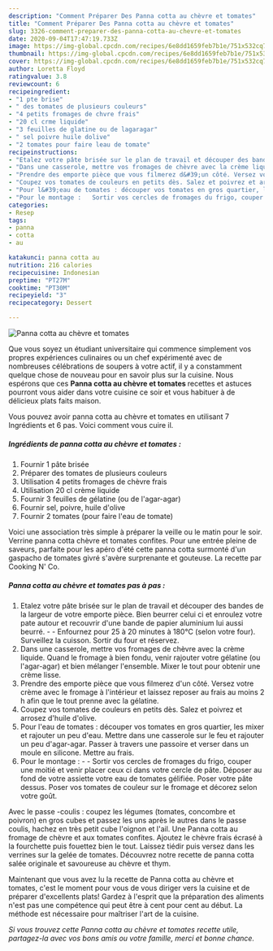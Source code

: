 ```yaml
---
description: "Comment Préparer Des Panna cotta au chèvre et tomates"
title: "Comment Préparer Des Panna cotta au chèvre et tomates"
slug: 3326-comment-preparer-des-panna-cotta-au-chevre-et-tomates
date: 2020-09-04T17:47:19.733Z
image: https://img-global.cpcdn.com/recipes/6e8dd1659feb7b1e/751x532cq70/panna-cotta-au-chevre-et-tomates-photo-principale-de-la-recette.jpg
thumbnail: https://img-global.cpcdn.com/recipes/6e8dd1659feb7b1e/751x532cq70/panna-cotta-au-chevre-et-tomates-photo-principale-de-la-recette.jpg
cover: https://img-global.cpcdn.com/recipes/6e8dd1659feb7b1e/751x532cq70/panna-cotta-au-chevre-et-tomates-photo-principale-de-la-recette.jpg
author: Loretta Floyd
ratingvalue: 3.8
reviewcount: 6
recipeingredient:
- "1 pte brise"
- " des tomates de plusieurs couleurs"
- "4 petits fromages de chvre frais"
- "20 cl crme liquide"
- "3 feuilles de glatine ou de lagaragar"
- " sel poivre huile dolive"
- "2 tomates pour faire leau de tomate"
recipeinstructions:
- "Etalez votre pâte brisée sur le plan de travail et découper des bandes de la largeur de votre emporte pièce. Bien beurrer celui ci et enroulez votre pate autour et recouvrir d&#39;une bande de papier aluminium lui aussi beurré.  Enfournez pour 25 à 20 minutes à 180°C (selon votre four). Surveillez la cuisson. Sortir du four et réservez."
- "Dans une casserole, mettre vos fromages de chèvre avec la crème liquide. Quand le fromage à bien fondu, venir rajouter votre gélatine (ou l&#39;agar-agar) et bien mélanger l&#39;ensemble. Mixer le tout pour obtenir une crème lisse."
- "Prendre des emporte pièce que vous filmerez d&#39;un côté. Versez votre crème avec le fromage à l&#39;intérieur et laissez reposer au frais au moins 2 h afin que le tout prenne avec la gélatine."
- "Coupez vos tomates de couleurs en petits dès. Salez et poivrez et arrosez d&#39;huile d&#39;olive."
- "Pour l&#39;eau de tomates : découper vos tomates en gros quartier, les mixer et rajouter un peu d&#39;eau. Mettre dans une casserole sur le feu et rajouter un peu d&#39;agar-agar. Passer à travers une passoire et verser dans un moule en silicone. Mettre au frais."
- "Pour le montage :   Sortir vos cercles de fromages du frigo, couper une moitié et venir placer ceux ci dans votre cercle de pâte. Déposer au fond de votre assiette votre eau de tomates gélifiée. Poser votre pâte dessus. Poser vos tomates de couleur sur le fromage et décorez selon votre goût."
categories:
- Resep
tags:
- panna
- cotta
- au

katakunci: panna cotta au 
nutrition: 216 calories
recipecuisine: Indonesian
preptime: "PT27M"
cooktime: "PT30M"
recipeyield: "3"
recipecategory: Dessert

---
```



![Panna cotta au chèvre et tomates](https://img-global.cpcdn.com/recipes/6e8dd1659feb7b1e/751x532cq70/panna-cotta-au-chevre-et-tomates-photo-principale-de-la-recette.jpg)

Que vous soyez un étudiant universitaire qui commence simplement vos propres expériences culinaires ou un chef expérimenté avec de nombreuses célébrations de soupers à votre actif, il y a constamment quelque chose de nouveau pour en savoir plus sur la cuisine. Nous espérons que ces <strong> Panna cotta au chèvre et tomates </strong> recettes et astuces pourront vous aider dans votre cuisine ce soir et vous habituer à de délicieux plats faits maison.

<!--inarticleads1-->

Vous pouvez avoir panna cotta au chèvre et tomates en utilisant 7 Ingrédients et 6 pas. Voici comment vous cuire il.

##### Ingrédients de panna cotta au chèvre et tomates :

1. Fournir 1 pâte brisée
1. Préparer  des tomates de plusieurs couleurs
1. Utilisation 4 petits fromages de chèvre frais
1. Utilisation 20 cl crème liquide
1. Fournir 3 feuilles de gélatine (ou de l&#39;agar-agar)
1. Fournir  sel, poivre, huile d&#39;olive
1. Fournir 2 tomates (pour faire l&#39;eau de tomate)


Voici une association très simple à préparer la veille ou le matin pour le soir. Verrine panna cotta chèvre et tomates confites. Pour une entrée pleine de saveurs, parfaite pour les apéro d&#39;été cette panna cotta surmonté d&#39;un gaspacho de tomates givré s&#39;avère surprenante et gouteuse. La recette par Cooking N&#39; Co. 

<!--inarticleads2-->

##### Panna cotta au chèvre et tomates pas à pas :

1. Etalez votre pâte brisée sur le plan de travail et découper des bandes de la largeur de votre emporte pièce. Bien beurrer celui ci et enroulez votre pate autour et recouvrir d&#39;une bande de papier aluminium lui aussi beurré. -  - Enfournez pour 25 à 20 minutes à 180°C (selon votre four). Surveillez la cuisson. Sortir du four et réservez.
1. Dans une casserole, mettre vos fromages de chèvre avec la crème liquide. Quand le fromage à bien fondu, venir rajouter votre gélatine (ou l&#39;agar-agar) et bien mélanger l&#39;ensemble. Mixer le tout pour obtenir une crème lisse.
1. Prendre des emporte pièce que vous filmerez d&#39;un côté. Versez votre crème avec le fromage à l&#39;intérieur et laissez reposer au frais au moins 2 h afin que le tout prenne avec la gélatine.
1. Coupez vos tomates de couleurs en petits dès. Salez et poivrez et arrosez d&#39;huile d&#39;olive.
1. Pour l&#39;eau de tomates : découper vos tomates en gros quartier, les mixer et rajouter un peu d&#39;eau. Mettre dans une casserole sur le feu et rajouter un peu d&#39;agar-agar. Passer à travers une passoire et verser dans un moule en silicone. Mettre au frais.
1. Pour le montage :  -  - Sortir vos cercles de fromages du frigo, couper une moitié et venir placer ceux ci dans votre cercle de pâte. Déposer au fond de votre assiette votre eau de tomates gélifiée. Poser votre pâte dessus. Poser vos tomates de couleur sur le fromage et décorez selon votre goût.


Avec le passe -coulis : coupez les légumes (tomates, concombre et poivron) en gros cubes et passez les uns après le autres dans le passe coulis, hachez en très petit cube l&#39;oignon et l&#39;ail. Une Panna cotta au fromage de chèvre et aux tomates confites. Ajoutez le chèvre frais écrasé à la fourchette puis fouettez bien le tout. Laissez tiédir puis versez dans les verrines sur la gelée de tomates. Découvrez notre recette de panna cotta salée originale et savoureuse au chèvre et thym. 

<!--inarticleads1-->

<p>
Maintenant que vous avez lu la recette de Panna cotta au chèvre et tomates, c'est le moment pour vous de vous diriger vers la cuisine et de préparer d'excellents plats! Gardez à l'esprit que la préparation des aliments n'est pas une compétence qui peut être à cent pour cent au début. La méthode est nécessaire pour maîtriser l'art de la cuisine.
</p>

<p>
<i>Si vous trouvez cette Panna cotta au chèvre et tomates recette utile, partagez-la avec vos bons amis ou votre famille, merci et bonne chance.</i>
</p>
